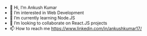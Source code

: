 - 👋 Hi, I’m Ankush Kumar
- 👀 I’m interested in Web Development
- 🌱 I’m currently learning Node.JS
- 💞️ I’m looking to collaborate on React.JS projects
- 📫 How to reach me https://www.linkedin.com/in/ankushkumar17/

<!---
ankushk1729/ankushk1729 is a ✨ special ✨ repository because its `README.md` (this file) appears on your GitHub profile.
You can click the Preview link to take a look at your changes.
--->
